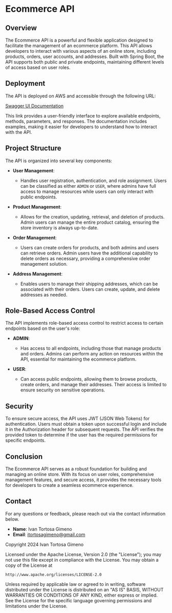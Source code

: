 # Ecommerce API

## Overview

The Ecommerce API is a powerful and flexible application designed to facilitate the management of an ecommerce platform.
This API allows developers to interact with various aspects of an online store, including products, orders, user
accounts, and addresses. Built with Spring Boot, the API supports both public and private endpoints, maintaining
different levels of access based on user roles.

## Deployment

The API is deployed on AWS and accessible through the following URL:

[Swagger UI Documentation](http://52.47.147.31:8080/swagger-ui/index.html)

This link provides a user-friendly interface to explore available endpoints, methods, parameters, and responses. The
documentation includes examples, making it easier for developers to understand how to interact with the API.

## Project Structure

The API is organized into several key components:

- **User Management**:
    - Handles user registration, authentication, and role assignment. Users can be classified as either `ADMIN` or
      `USER`, where admins have full access to manage resources while users can only interact with public endpoints.

- **Product Management**:
    - Allows for the creation, updating, retrieval, and deletion of products. Admin users can manage the entire product
      catalog, ensuring the store inventory is always up-to-date.

- **Order Management**:
    - Users can create orders for products, and both admins and users can retrieve orders. Admin users have the
      additional capability to delete orders as necessary, providing a comprehensive order management solution.

- **Address Management**:
    - Enables users to manage their shipping addresses, which can be associated with their orders. Users can create,
      update, and delete addresses as needed.

## Role-Based Access Control

The API implements role-based access control to restrict access to certain endpoints based on the user's role:

- **ADMIN**:
    - Has access to all endpoints, including those that manage products and orders. Admins can perform any action on
      resources within the API, essential for maintaining the ecommerce platform.

- **USER**:
    - Can access public endpoints, allowing them to browse products, create orders, and manage their addresses. Their
      access is limited to ensure security on sensitive operations.

## Security

To ensure secure access, the API uses JWT (JSON Web Tokens) for authentication. Users must obtain a token upon
successful login and include it in the Authorization header for subsequent requests. The API verifies the provided token
to determine if the user has the required permissions for specific endpoints.

## Conclusion

The Ecommerce API serves as a robust foundation for building and managing an online store. With its focus on user roles,
comprehensive management features, and secure access, it provides the necessary tools for developers to create a
seamless ecommerce experience.

## Contact

For any questions or feedback, please reach out via the contact information below.

- **Name**: Ivan Tortosa Gimeno
- **Email**: [itortosagimeno@gmail.com](mailto:itortosagimeno@gmail.com)

Copyright 2024 Ivan Tortosa Gimeno

Licensed under the Apache License, Version 2.0 (the "License");
you may not use this file except in compliance with the License.
You may obtain a copy of the License at

    http://www.apache.org/licenses/LICENSE-2.0

Unless required by applicable law or agreed to in writing, software
distributed under the License is distributed on an "AS IS" BASIS,
WITHOUT WARRANTIES OR CONDITIONS OF ANY KIND, either express or implied.
See the License for the specific language governing permissions and
limitations under the License.
